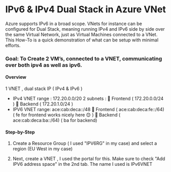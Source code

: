 # IPv6 & IPv4 Dual Stack in Azure VNet

Azure supports IPv6 in a broad scope. VNets for instance can be configured for Dual Stack, meaning running IPv4 and IPv6 side by side over the same Virtual Network, just as Virtual Machines connected to a VNet. This How-To is a quick demonstration of what can be setup with minimal efforts.


### Goal: To Create 2 VM’s, connected to a VNET, communicating over both ipv4 as well as ipv6.


#### Overview 
1 VNET , dual stack IP ( IPv4 & IPv6 )
-	IPv4 VNET range : 172.20.0.0/20 
2 subnets :
	Frontend ( 172.20.0.0/24 )
	Backend ( 172.20.1.0/24 )
-	IPV6 VNET range: ace:cab:deca::/48
	Frontend ( ace:cab:deca:fe::/64) ( fe for frontend works nicely here 😊 )
	Backend ( ace:cab:deca:ba::/64) ( ba for backend) 


#### Step-by-Step

1.	Create a Resource Group ( I used "IPV6RG" in my case) and select a region (EU West in my case)

2.	Next, create a VNET , I used the portal for this. Make sure to check "Add IPV6 address space" in the 2nd tab. The name I used is IPv6VNET


